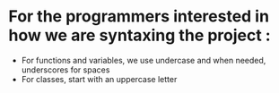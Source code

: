# For the programmers interested in how we are syntaxing the project : 
 - For functions and variables, we use undercase and when needed, underscores for spaces
 - For classes, start with an uppercase letter
